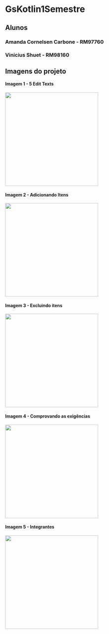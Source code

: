 # GsKotlin1Semestre

## Alunos 
### Amanda Cornelsen Carbone - RM97760
### Vinicius Shuet - RM98160 <br>

## Imagens do projeto 
#### Imagem 1 - 5 Edit Texts <br>
<img src="images/5EDIT.png" width="300"/> <br>
#### Imagem 2 - Adicionando Itens <br>
<img src="images/AddEvento.png" width="300"/> <br>
#### Imagem 3 - Excluindo itens <br>
<img src="images/ExcluindoEventos.png" width="300"/> <br> 
#### Imagem 4 - Comprovando as exigências <br> 
<img src="images/ExibirAlerta.png" width="300"/> <br>
#### Imagem 5 - Integrantes <br> 
<img src="images/Integrantes.png" width="300"/> <br>
